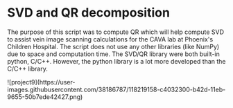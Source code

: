 <h1>SVD and QR decomposition</h1>
<p>The purpose of this script was to compute QR which will help compute SVD to assist vein
image scanning calculations for the CAVA lab at Phoenix's Children Hospital. The script does not use any other libraries (like NumPy) due to space and computation time. 
The SVD/QR library were both built-in python, C/C++. However, the python library is a lot more developed than the C/C++ library.</p>
![project9](https://user-images.githubusercontent.com/38186787/118219158-c4032300-b42d-11eb-9655-50b7ede42427.png)
